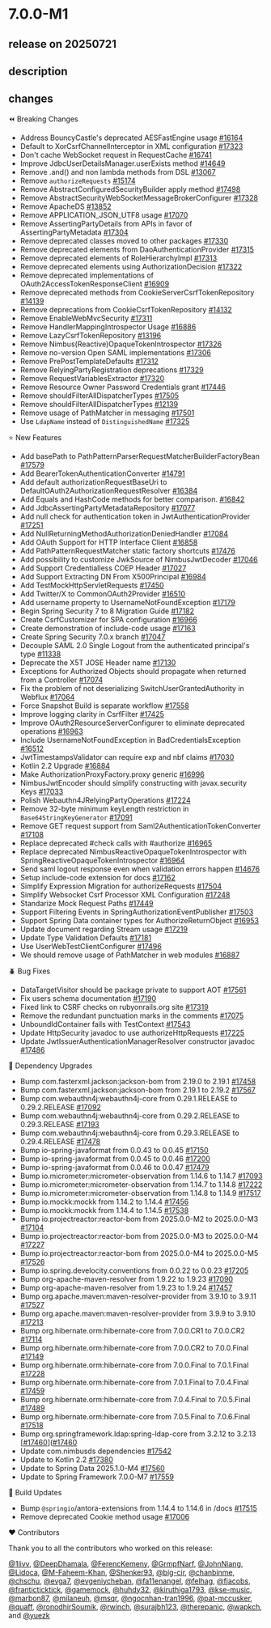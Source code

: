 # 7.0.0-M1

## release on 20250721

## description

## changes

⏪ Breaking Changes

* Address BouncyCastle's deprecated AESFastEngine usage <a href="https://github.com/spring-projects/spring-security/pull/16164" data-hovercard-type="pull_request" data-hovercard-url="/spring-projects/spring-security/pull/16164/hovercard">#16164</a>
* Default to XorCsrfChannelInterceptor in XML configuration <a href="https://github.com/spring-projects/spring-security/pull/17323" data-hovercard-type="pull_request" data-hovercard-url="/spring-projects/spring-security/pull/17323/hovercard">#17323</a>
* Don't cache WebSocket request in RequestCache <a href="https://github.com/spring-projects/spring-security/pull/16741" data-hovercard-type="pull_request" data-hovercard-url="/spring-projects/spring-security/pull/16741/hovercard">#16741</a>
* Improve JdbcUserDetailsManager.userExists method <a href="https://github.com/spring-projects/spring-security/pull/14649" data-hovercard-type="pull_request" data-hovercard-url="/spring-projects/spring-security/pull/14649/hovercard">#14649</a>
* Remove .and() and non lambda methods from DSL <a href="https://github.com/spring-projects/spring-security/issues/13067" data-hovercard-type="issue" data-hovercard-url="/spring-projects/spring-security/issues/13067/hovercard">#13067</a>
* Remove <code>authorizeRequests</code> <a href="https://github.com/spring-projects/spring-security/issues/15174" data-hovercard-type="issue" data-hovercard-url="/spring-projects/spring-security/issues/15174/hovercard">#15174</a>
* Remove AbstractConfiguredSecurityBuilder apply method <a href="https://github.com/spring-projects/spring-security/pull/17498" data-hovercard-type="pull_request" data-hovercard-url="/spring-projects/spring-security/pull/17498/hovercard">#17498</a>
* Remove AbstractSecurityWebSocketMessageBrokerConfigurer <a href="https://github.com/spring-projects/spring-security/pull/17328" data-hovercard-type="pull_request" data-hovercard-url="/spring-projects/spring-security/pull/17328/hovercard">#17328</a>
* Remove ApacheDS <a href="https://github.com/spring-projects/spring-security/issues/13852" data-hovercard-type="issue" data-hovercard-url="/spring-projects/spring-security/issues/13852/hovercard">#13852</a>
* Remove APPLICATION_JSON_UTF8 usage <a href="https://github.com/spring-projects/spring-security/pull/17070" data-hovercard-type="pull_request" data-hovercard-url="/spring-projects/spring-security/pull/17070/hovercard">#17070</a>
* Remove AssertingPartyDetails from APIs in favor of AssertingPartyMetadata <a href="https://github.com/spring-projects/spring-security/issues/17304" data-hovercard-type="issue" data-hovercard-url="/spring-projects/spring-security/issues/17304/hovercard">#17304</a>
* Remove deprecated classes moved to other packages <a href="https://github.com/spring-projects/spring-security/pull/17330" data-hovercard-type="pull_request" data-hovercard-url="/spring-projects/spring-security/pull/17330/hovercard">#17330</a>
* Remove deprecated elements from DaoAuthenticationProvider <a href="https://github.com/spring-projects/spring-security/pull/17315" data-hovercard-type="pull_request" data-hovercard-url="/spring-projects/spring-security/pull/17315/hovercard">#17315</a>
* Remove deprecated elements of RoleHierarchyImpl <a href="https://github.com/spring-projects/spring-security/pull/17313" data-hovercard-type="pull_request" data-hovercard-url="/spring-projects/spring-security/pull/17313/hovercard">#17313</a>
* Remove deprecated elements using AuthorizationDecision <a href="https://github.com/spring-projects/spring-security/pull/17322" data-hovercard-type="pull_request" data-hovercard-url="/spring-projects/spring-security/pull/17322/hovercard">#17322</a>
* Remove deprecated implementations of OAuth2AccessTokenResponseClient <a href="https://github.com/spring-projects/spring-security/issues/16909" data-hovercard-type="issue" data-hovercard-url="/spring-projects/spring-security/issues/16909/hovercard">#16909</a>
* Remove deprecated methods from CookieServerCsrfTokenRepository <a href="https://github.com/spring-projects/spring-security/pull/14139" data-hovercard-type="pull_request" data-hovercard-url="/spring-projects/spring-security/pull/14139/hovercard">#14139</a>
* Remove deprecations from CookieCsrfTokenRepository <a href="https://github.com/spring-projects/spring-security/issues/14132" data-hovercard-type="issue" data-hovercard-url="/spring-projects/spring-security/issues/14132/hovercard">#14132</a>
* Remove EnableWebMvcSecurity <a href="https://github.com/spring-projects/spring-security/pull/17311" data-hovercard-type="pull_request" data-hovercard-url="/spring-projects/spring-security/pull/17311/hovercard">#17311</a>
* Remove HandlerMappingIntrospector Usage <a href="https://github.com/spring-projects/spring-security/issues/16886" data-hovercard-type="issue" data-hovercard-url="/spring-projects/spring-security/issues/16886/hovercard">#16886</a>
* Remove LazyCsrfTokenRepository <a href="https://github.com/spring-projects/spring-security/issues/13196" data-hovercard-type="issue" data-hovercard-url="/spring-projects/spring-security/issues/13196/hovercard">#13196</a>
* Remove Nimbus(Reactive)OpaqueTokenIntrospector <a href="https://github.com/spring-projects/spring-security/pull/17326" data-hovercard-type="pull_request" data-hovercard-url="/spring-projects/spring-security/pull/17326/hovercard">#17326</a>
* Remove no-version Open SAML implementations <a href="https://github.com/spring-projects/spring-security/issues/17306" data-hovercard-type="issue" data-hovercard-url="/spring-projects/spring-security/issues/17306/hovercard">#17306</a>
* Remove PrePostTemplateDefaults <a href="https://github.com/spring-projects/spring-security/pull/17312" data-hovercard-type="pull_request" data-hovercard-url="/spring-projects/spring-security/pull/17312/hovercard">#17312</a>
* Remove RelyingPartyRegistration deprecations <a href="https://github.com/spring-projects/spring-security/pull/17329" data-hovercard-type="pull_request" data-hovercard-url="/spring-projects/spring-security/pull/17329/hovercard">#17329</a>
* Remove RequestVariablesExtractor <a href="https://github.com/spring-projects/spring-security/pull/17320" data-hovercard-type="pull_request" data-hovercard-url="/spring-projects/spring-security/pull/17320/hovercard">#17320</a>
* Remove Resource Owner Password Credentials grant <a href="https://github.com/spring-projects/spring-security/issues/17446" data-hovercard-type="issue" data-hovercard-url="/spring-projects/spring-security/issues/17446/hovercard">#17446</a>
* Remove shouldFilterAllDispatcherTypes <a href="https://github.com/spring-projects/spring-security/pull/17505" data-hovercard-type="pull_request" data-hovercard-url="/spring-projects/spring-security/pull/17505/hovercard">#17505</a>
* Remove shouldFilterAllDispatcherTypes <a href="https://github.com/spring-projects/spring-security/issues/12139" data-hovercard-type="issue" data-hovercard-url="/spring-projects/spring-security/issues/12139/hovercard">#12139</a>
* Remove usage of PathMatcher in messaging <a href="https://github.com/spring-projects/spring-security/issues/17501" data-hovercard-type="issue" data-hovercard-url="/spring-projects/spring-security/issues/17501/hovercard">#17501</a>
* Use <code>LdapName</code> instead of <code>DistinguishedName</code> <a href="https://github.com/spring-projects/spring-security/pull/17325" data-hovercard-type="pull_request" data-hovercard-url="/spring-projects/spring-security/pull/17325/hovercard">#17325</a>

⭐ New Features

* Add basePath to PathPatternParserRequestMatcherBuilderFactoryBean <a href="https://github.com/spring-projects/spring-security/issues/17579" data-hovercard-type="issue" data-hovercard-url="/spring-projects/spring-security/issues/17579/hovercard">#17579</a>
* Add BearerTokenAuthenticationConverter <a href="https://github.com/spring-projects/spring-security/pull/14791" data-hovercard-type="pull_request" data-hovercard-url="/spring-projects/spring-security/pull/14791/hovercard">#14791</a>
* Add default authorizationRequestBaseUri to DefaultOAuth2AuthorizationRequestResolver <a href="https://github.com/spring-projects/spring-security/pull/16384" data-hovercard-type="pull_request" data-hovercard-url="/spring-projects/spring-security/pull/16384/hovercard">#16384</a>
* Add Equals and HashCode methods for better comparison. <a href="https://github.com/spring-projects/spring-security/pull/16842" data-hovercard-type="pull_request" data-hovercard-url="/spring-projects/spring-security/pull/16842/hovercard">#16842</a>
* Add JdbcAssertingPartyMetadataRepository <a href="https://github.com/spring-projects/spring-security/pull/17077" data-hovercard-type="pull_request" data-hovercard-url="/spring-projects/spring-security/pull/17077/hovercard">#17077</a>
* Add null check for authentication token in JwtAuthenticationProvider <a href="https://github.com/spring-projects/spring-security/pull/17251" data-hovercard-type="pull_request" data-hovercard-url="/spring-projects/spring-security/pull/17251/hovercard">#17251</a>
* Add NullReturningMethodAuthorizationDeniedHandler <a href="https://github.com/spring-projects/spring-security/pull/17084" data-hovercard-type="pull_request" data-hovercard-url="/spring-projects/spring-security/pull/17084/hovercard">#17084</a>
* Add OAuth Support for HTTP Interface Client <a href="https://github.com/spring-projects/spring-security/issues/16858" data-hovercard-type="issue" data-hovercard-url="/spring-projects/spring-security/issues/16858/hovercard">#16858</a>
* Add PathPatternRequestMatcher static factory shortcuts <a href="https://github.com/spring-projects/spring-security/issues/17476" data-hovercard-type="issue" data-hovercard-url="/spring-projects/spring-security/issues/17476/hovercard">#17476</a>
* Add possibility to customize JwkSource of NimbusJwtDecoder <a href="https://github.com/spring-projects/spring-security/pull/17046" data-hovercard-type="pull_request" data-hovercard-url="/spring-projects/spring-security/pull/17046/hovercard">#17046</a>
* Add Support Credentialless COEP Header <a href="https://github.com/spring-projects/spring-security/pull/17027" data-hovercard-type="pull_request" data-hovercard-url="/spring-projects/spring-security/pull/17027/hovercard">#17027</a>
* Add Support Extracting DN From X500Principal <a href="https://github.com/spring-projects/spring-security/pull/16984" data-hovercard-type="pull_request" data-hovercard-url="/spring-projects/spring-security/pull/16984/hovercard">#16984</a>
* Add TestMockHttpServletRequests <a href="https://github.com/spring-projects/spring-security/issues/17450" data-hovercard-type="issue" data-hovercard-url="/spring-projects/spring-security/issues/17450/hovercard">#17450</a>
* Add Twitter/X to CommonOAuth2Provider <a href="https://github.com/spring-projects/spring-security/pull/16510" data-hovercard-type="pull_request" data-hovercard-url="/spring-projects/spring-security/pull/16510/hovercard">#16510</a>
* Add username property to UsernameNotFoundException <a href="https://github.com/spring-projects/spring-security/issues/17179" data-hovercard-type="issue" data-hovercard-url="/spring-projects/spring-security/issues/17179/hovercard">#17179</a>
* Begin Spring Security 7 to 8 Migration Guide <a href="https://github.com/spring-projects/spring-security/issues/17182" data-hovercard-type="issue" data-hovercard-url="/spring-projects/spring-security/issues/17182/hovercard">#17182</a>
* Create CsrfCustomizer for SPA configuration <a href="https://github.com/spring-projects/spring-security/pull/16966" data-hovercard-type="pull_request" data-hovercard-url="/spring-projects/spring-security/pull/16966/hovercard">#16966</a>
* Create demonstration of include-code usage <a href="https://github.com/spring-projects/spring-security/issues/17163" data-hovercard-type="issue" data-hovercard-url="/spring-projects/spring-security/issues/17163/hovercard">#17163</a>
* Create Spring Security 7.0.x branch <a href="https://github.com/spring-projects/spring-security/issues/17047" data-hovercard-type="issue" data-hovercard-url="/spring-projects/spring-security/issues/17047/hovercard">#17047</a>
* Decouple SAML 2.0 Single Logout from the authenticated principal's type <a href="https://github.com/spring-projects/spring-security/pull/11338" data-hovercard-type="pull_request" data-hovercard-url="/spring-projects/spring-security/pull/11338/hovercard">#11338</a>
* Deprecate the X5T JOSE Header name <a href="https://github.com/spring-projects/spring-security/pull/17130" data-hovercard-type="pull_request" data-hovercard-url="/spring-projects/spring-security/pull/17130/hovercard">#17130</a>
* Exceptions for Authorized Objects should propagate when returned from a Controller <a href="https://github.com/spring-projects/spring-security/pull/17074" data-hovercard-type="pull_request" data-hovercard-url="/spring-projects/spring-security/pull/17074/hovercard">#17074</a>
* Fix the problem of not deserializing SwitchUserGrantedAuthority in Webflux <a href="https://github.com/spring-projects/spring-security/pull/17064" data-hovercard-type="pull_request" data-hovercard-url="/spring-projects/spring-security/pull/17064/hovercard">#17064</a>
* Force Snapshot Build is separate workflow <a href="https://github.com/spring-projects/spring-security/issues/17558" data-hovercard-type="issue" data-hovercard-url="/spring-projects/spring-security/issues/17558/hovercard">#17558</a>
* Improve logging clarity in CsrfFilter <a href="https://github.com/spring-projects/spring-security/pull/17425" data-hovercard-type="pull_request" data-hovercard-url="/spring-projects/spring-security/pull/17425/hovercard">#17425</a>
* Improve OAuth2ResourceServerConfigurer to eliminate deprecated operations <a href="https://github.com/spring-projects/spring-security/pull/16963" data-hovercard-type="pull_request" data-hovercard-url="/spring-projects/spring-security/pull/16963/hovercard">#16963</a>
* Include UsernameNotFoundException in BadCredentialsException <a href="https://github.com/spring-projects/spring-security/pull/16512" data-hovercard-type="pull_request" data-hovercard-url="/spring-projects/spring-security/pull/16512/hovercard">#16512</a>
* JwtTimestampsValidator can require exp and nbf claims <a href="https://github.com/spring-projects/spring-security/pull/17030" data-hovercard-type="pull_request" data-hovercard-url="/spring-projects/spring-security/pull/17030/hovercard">#17030</a>
* Kotlin 2.2 Upgrade <a href="https://github.com/spring-projects/spring-security/issues/16884" data-hovercard-type="issue" data-hovercard-url="/spring-projects/spring-security/issues/16884/hovercard">#16884</a>
* Make AuthorizationProxyFactory.proxy generic <a href="https://github.com/spring-projects/spring-security/pull/16996" data-hovercard-type="pull_request" data-hovercard-url="/spring-projects/spring-security/pull/16996/hovercard">#16996</a>
* NimbusJwtEncoder should simplify constructing with javax.security Keys <a href="https://github.com/spring-projects/spring-security/pull/17033" data-hovercard-type="pull_request" data-hovercard-url="/spring-projects/spring-security/pull/17033/hovercard">#17033</a>
* Polish Webauthn4JRelyingPartyOperations <a href="https://github.com/spring-projects/spring-security/pull/17224" data-hovercard-type="pull_request" data-hovercard-url="/spring-projects/spring-security/pull/17224/hovercard">#17224</a>
* Remove 32-byte minimum keyLength restriction in <code>Base64StringKeyGenerator</code> <a href="https://github.com/spring-projects/spring-security/pull/17091" data-hovercard-type="pull_request" data-hovercard-url="/spring-projects/spring-security/pull/17091/hovercard">#17091</a>
* Remove GET request support from Saml2AuthenticationTokenConverter <a href="https://github.com/spring-projects/spring-security/pull/17108" data-hovercard-type="pull_request" data-hovercard-url="/spring-projects/spring-security/pull/17108/hovercard">#17108</a>
* Replace deprecated #check calls with #authorize <a href="https://github.com/spring-projects/spring-security/pull/16965" data-hovercard-type="pull_request" data-hovercard-url="/spring-projects/spring-security/pull/16965/hovercard">#16965</a>
* Replace deprecated NimbusReactiveOpaqueTokenIntrospector with SpringReactiveOpaqueTokenIntrospector <a href="https://github.com/spring-projects/spring-security/pull/16964" data-hovercard-type="pull_request" data-hovercard-url="/spring-projects/spring-security/pull/16964/hovercard">#16964</a>
* Send saml logout response even when validation errors happen <a href="https://github.com/spring-projects/spring-security/pull/14676" data-hovercard-type="pull_request" data-hovercard-url="/spring-projects/spring-security/pull/14676/hovercard">#14676</a>
* Setup include-code extension for docs <a href="https://github.com/spring-projects/spring-security/issues/17162" data-hovercard-type="issue" data-hovercard-url="/spring-projects/spring-security/issues/17162/hovercard">#17162</a>
* Simplify Expression Migration for authorizeRequests <a href="https://github.com/spring-projects/spring-security/issues/17504" data-hovercard-type="issue" data-hovercard-url="/spring-projects/spring-security/issues/17504/hovercard">#17504</a>
* Simplify Websocket Csrf Processor XML Configuration <a href="https://github.com/spring-projects/spring-security/pull/17248" data-hovercard-type="pull_request" data-hovercard-url="/spring-projects/spring-security/pull/17248/hovercard">#17248</a>
* Standarize Mock Request Paths <a href="https://github.com/spring-projects/spring-security/issues/17449" data-hovercard-type="issue" data-hovercard-url="/spring-projects/spring-security/issues/17449/hovercard">#17449</a>
* Support Filtering Events in SpringAuthorizationEventPublisher <a href="https://github.com/spring-projects/spring-security/issues/17503" data-hovercard-type="issue" data-hovercard-url="/spring-projects/spring-security/issues/17503/hovercard">#17503</a>
* Support Spring Data container types for AuthorizeReturnObject <a href="https://github.com/spring-projects/spring-security/pull/16953" data-hovercard-type="pull_request" data-hovercard-url="/spring-projects/spring-security/pull/16953/hovercard">#16953</a>
* Update document regarding Stream usage <a href="https://github.com/spring-projects/spring-security/pull/17219" data-hovercard-type="pull_request" data-hovercard-url="/spring-projects/spring-security/pull/17219/hovercard">#17219</a>
* Update Type Validation Defaults <a href="https://github.com/spring-projects/spring-security/issues/17181" data-hovercard-type="issue" data-hovercard-url="/spring-projects/spring-security/issues/17181/hovercard">#17181</a>
* Use UserWebTestClientConfigurer <a href="https://github.com/spring-projects/spring-security/issues/17496" data-hovercard-type="issue" data-hovercard-url="/spring-projects/spring-security/issues/17496/hovercard">#17496</a>
* We should remove usage of PathMatcher in web modules <a href="https://github.com/spring-projects/spring-security/issues/16887" data-hovercard-type="issue" data-hovercard-url="/spring-projects/spring-security/issues/16887/hovercard">#16887</a>

🪲 Bug Fixes

* DataTargetVisitor should be package private to support AOT <a href="https://github.com/spring-projects/spring-security/issues/17561" data-hovercard-type="issue" data-hovercard-url="/spring-projects/spring-security/issues/17561/hovercard">#17561</a>
* Fix users schema documentation <a href="https://github.com/spring-projects/spring-security/pull/17190" data-hovercard-type="pull_request" data-hovercard-url="/spring-projects/spring-security/pull/17190/hovercard">#17190</a>
* Fixed link to CSRF checks on rubyonrails.org site <a href="https://github.com/spring-projects/spring-security/pull/17319" data-hovercard-type="pull_request" data-hovercard-url="/spring-projects/spring-security/pull/17319/hovercard">#17319</a>
* Remove the redundant punctuation marks in the comments <a href="https://github.com/spring-projects/spring-security/pull/17075" data-hovercard-type="pull_request" data-hovercard-url="/spring-projects/spring-security/pull/17075/hovercard">#17075</a>
* UnboundIdContainer fails with TestContext <a href="https://github.com/spring-projects/spring-security/issues/17543" data-hovercard-type="issue" data-hovercard-url="/spring-projects/spring-security/issues/17543/hovercard">#17543</a>
* Update HttpSecurity javadoc to use authorizeHttpRequests <a href="https://github.com/spring-projects/spring-security/pull/17225" data-hovercard-type="pull_request" data-hovercard-url="/spring-projects/spring-security/pull/17225/hovercard">#17225</a>
* Update JwtIssuerAuthenticationManagerResolver constructor javadoc <a href="https://github.com/spring-projects/spring-security/pull/17486" data-hovercard-type="pull_request" data-hovercard-url="/spring-projects/spring-security/pull/17486/hovercard">#17486</a>

🔨 Dependency Upgrades

* Bump com.fasterxml.jackson:jackson-bom from 2.19.0 to 2.19.1 <a href="https://github.com/spring-projects/spring-security/pull/17458" data-hovercard-type="pull_request" data-hovercard-url="/spring-projects/spring-security/pull/17458/hovercard">#17458</a>
* Bump com.fasterxml.jackson:jackson-bom from 2.19.1 to 2.19.2 <a href="https://github.com/spring-projects/spring-security/pull/17567" data-hovercard-type="pull_request" data-hovercard-url="/spring-projects/spring-security/pull/17567/hovercard">#17567</a>
* Bump com.webauthn4j:webauthn4j-core from 0.29.1.RELEASE to 0.29.2.RELEASE <a href="https://github.com/spring-projects/spring-security/pull/17092" data-hovercard-type="pull_request" data-hovercard-url="/spring-projects/spring-security/pull/17092/hovercard">#17092</a>
* Bump com.webauthn4j:webauthn4j-core from 0.29.2.RELEASE to 0.29.3.RELEASE <a href="https://github.com/spring-projects/spring-security/pull/17193" data-hovercard-type="pull_request" data-hovercard-url="/spring-projects/spring-security/pull/17193/hovercard">#17193</a>
* Bump com.webauthn4j:webauthn4j-core from 0.29.3.RELEASE to 0.29.4.RELEASE <a href="https://github.com/spring-projects/spring-security/pull/17478" data-hovercard-type="pull_request" data-hovercard-url="/spring-projects/spring-security/pull/17478/hovercard">#17478</a>
* Bump io-spring-javaformat from 0.0.43 to 0.0.45 <a href="https://github.com/spring-projects/spring-security/pull/17150" data-hovercard-type="pull_request" data-hovercard-url="/spring-projects/spring-security/pull/17150/hovercard">#17150</a>
* Bump io-spring-javaformat from 0.0.45 to 0.0.46 <a href="https://github.com/spring-projects/spring-security/pull/17200" data-hovercard-type="pull_request" data-hovercard-url="/spring-projects/spring-security/pull/17200/hovercard">#17200</a>
* Bump io-spring-javaformat from 0.0.46 to 0.0.47 <a href="https://github.com/spring-projects/spring-security/pull/17479" data-hovercard-type="pull_request" data-hovercard-url="/spring-projects/spring-security/pull/17479/hovercard">#17479</a>
* Bump io.micrometer:micrometer-observation from 1.14.6 to 1.14.7 <a href="https://github.com/spring-projects/spring-security/pull/17093" data-hovercard-type="pull_request" data-hovercard-url="/spring-projects/spring-security/pull/17093/hovercard">#17093</a>
* Bump io.micrometer:micrometer-observation from 1.14.7 to 1.14.8 <a href="https://github.com/spring-projects/spring-security/pull/17222" data-hovercard-type="pull_request" data-hovercard-url="/spring-projects/spring-security/pull/17222/hovercard">#17222</a>
* Bump io.micrometer:micrometer-observation from 1.14.8 to 1.14.9 <a href="https://github.com/spring-projects/spring-security/pull/17517" data-hovercard-type="pull_request" data-hovercard-url="/spring-projects/spring-security/pull/17517/hovercard">#17517</a>
* Bump io.mockk:mockk from 1.14.2 to 1.14.4 <a href="https://github.com/spring-projects/spring-security/pull/17456" data-hovercard-type="pull_request" data-hovercard-url="/spring-projects/spring-security/pull/17456/hovercard">#17456</a>
* Bump io.mockk:mockk from 1.14.4 to 1.14.5 <a href="https://github.com/spring-projects/spring-security/pull/17538" data-hovercard-type="pull_request" data-hovercard-url="/spring-projects/spring-security/pull/17538/hovercard">#17538</a>
* Bump io.projectreactor:reactor-bom from 2025.0.0-M2 to 2025.0.0-M3 <a href="https://github.com/spring-projects/spring-security/pull/17104" data-hovercard-type="pull_request" data-hovercard-url="/spring-projects/spring-security/pull/17104/hovercard">#17104</a>
* Bump io.projectreactor:reactor-bom from 2025.0.0-M3 to 2025.0.0-M4 <a href="https://github.com/spring-projects/spring-security/pull/17227" data-hovercard-type="pull_request" data-hovercard-url="/spring-projects/spring-security/pull/17227/hovercard">#17227</a>
* Bump io.projectreactor:reactor-bom from 2025.0.0-M4 to 2025.0.0-M5 <a href="https://github.com/spring-projects/spring-security/pull/17526" data-hovercard-type="pull_request" data-hovercard-url="/spring-projects/spring-security/pull/17526/hovercard">#17526</a>
* Bump io.spring.develocity.conventions from 0.0.22 to 0.0.23 <a href="https://github.com/spring-projects/spring-security/pull/17205" data-hovercard-type="pull_request" data-hovercard-url="/spring-projects/spring-security/pull/17205/hovercard">#17205</a>
* Bump org-apache-maven-resolver from 1.9.22 to 1.9.23 <a href="https://github.com/spring-projects/spring-security/pull/17090" data-hovercard-type="pull_request" data-hovercard-url="/spring-projects/spring-security/pull/17090/hovercard">#17090</a>
* Bump org-apache-maven-resolver from 1.9.23 to 1.9.24 <a href="https://github.com/spring-projects/spring-security/pull/17457" data-hovercard-type="pull_request" data-hovercard-url="/spring-projects/spring-security/pull/17457/hovercard">#17457</a>
* Bump org.apache.maven:maven-resolver-provider from 3.9.10 to 3.9.11 <a href="https://github.com/spring-projects/spring-security/pull/17527" data-hovercard-type="pull_request" data-hovercard-url="/spring-projects/spring-security/pull/17527/hovercard">#17527</a>
* Bump org.apache.maven:maven-resolver-provider from 3.9.9 to 3.9.10 <a href="https://github.com/spring-projects/spring-security/pull/17213" data-hovercard-type="pull_request" data-hovercard-url="/spring-projects/spring-security/pull/17213/hovercard">#17213</a>
* Bump org.hibernate.orm:hibernate-core from 7.0.0.CR1 to 7.0.0.CR2 <a href="https://github.com/spring-projects/spring-security/pull/17114" data-hovercard-type="pull_request" data-hovercard-url="/spring-projects/spring-security/pull/17114/hovercard">#17114</a>
* Bump org.hibernate.orm:hibernate-core from 7.0.0.CR2 to 7.0.0.Final <a href="https://github.com/spring-projects/spring-security/pull/17149" data-hovercard-type="pull_request" data-hovercard-url="/spring-projects/spring-security/pull/17149/hovercard">#17149</a>
* Bump org.hibernate.orm:hibernate-core from 7.0.0.Final to 7.0.1.Final <a href="https://github.com/spring-projects/spring-security/pull/17228" data-hovercard-type="pull_request" data-hovercard-url="/spring-projects/spring-security/pull/17228/hovercard">#17228</a>
* Bump org.hibernate.orm:hibernate-core from 7.0.1.Final to 7.0.4.Final <a href="https://github.com/spring-projects/spring-security/pull/17459" data-hovercard-type="pull_request" data-hovercard-url="/spring-projects/spring-security/pull/17459/hovercard">#17459</a>
* Bump org.hibernate.orm:hibernate-core from 7.0.4.Final to 7.0.5.Final <a href="https://github.com/spring-projects/spring-security/pull/17489" data-hovercard-type="pull_request" data-hovercard-url="/spring-projects/spring-security/pull/17489/hovercard">#17489</a>
* Bump org.hibernate.orm:hibernate-core from 7.0.5.Final to 7.0.6.Final <a href="https://github.com/spring-projects/spring-security/pull/17518" data-hovercard-type="pull_request" data-hovercard-url="/spring-projects/spring-security/pull/17518/hovercard">#17518</a>
* Bump org.springframework.ldap:spring-ldap-core from 3.2.12 to 3.2.13 [<a class="issue-link js-issue-link" data-error-text="Failed to load title" data-id="3197848137" data-permission-text="Title is private" data-url="https://github.com/spring-projects/spring-security/issues/17460" data-hovercard-type="pull_request" data-hovercard-url="/spring-projects/spring-security/pull/17460/hovercard" href="https://github.com/spring-projects/spring-security/pull/17460">#17460</a>](<a class="issue-link js-issue-link" data-error-text="Failed to load title" data-id="3197848137" data-permission-text="Title is private" data-url="https://github.com/spring-projects/spring-security/issues/17460" data-hovercard-type="pull_request" data-hovercard-url="/spring-projects/spring-security/pull/17460/hovercard" href="https://github.com/spring-projects/spring-security/pull/17460">#17460</a>
* Update com.nimbusds dependencies <a href="https://github.com/spring-projects/spring-security/issues/17542" data-hovercard-type="issue" data-hovercard-url="/spring-projects/spring-security/issues/17542/hovercard">#17542</a>
* Update to Kotlin 2.2 <a href="https://github.com/spring-projects/spring-security/pull/17380" data-hovercard-type="pull_request" data-hovercard-url="/spring-projects/spring-security/pull/17380/hovercard">#17380</a>
* Update to Spring Data 2025.1.0-M4 <a href="https://github.com/spring-projects/spring-security/issues/17560" data-hovercard-type="issue" data-hovercard-url="/spring-projects/spring-security/issues/17560/hovercard">#17560</a>
* Update to Spring Framework 7.0.0-M7 <a href="https://github.com/spring-projects/spring-security/issues/17559" data-hovercard-type="issue" data-hovercard-url="/spring-projects/spring-security/issues/17559/hovercard">#17559</a>

🔩 Build Updates

* Bump <code>@springio</code>/antora-extensions from 1.14.4 to 1.14.6 in /docs <a href="https://github.com/spring-projects/spring-security/pull/17515" data-hovercard-type="pull_request" data-hovercard-url="/spring-projects/spring-security/pull/17515/hovercard">#17515</a>
* Remove deprecated Cookie method usage <a href="https://github.com/spring-projects/spring-security/pull/17006" data-hovercard-type="pull_request" data-hovercard-url="/spring-projects/spring-security/pull/17006/hovercard">#17006</a>

❤️ Contributors

Thank you to all the contributors who worked on this release:

<a class="user-mention notranslate" data-hovercard-type="user" data-hovercard-url="/users/1livv/hovercard" data-octo-click="hovercard-link-click" data-octo-dimensions="link_type:self" href="https://github.com/1livv">@1livv</a>, <a class="user-mention notranslate" data-hovercard-type="user" data-hovercard-url="/users/DeepDhamala/hovercard" data-octo-click="hovercard-link-click" data-octo-dimensions="link_type:self" href="https://github.com/DeepDhamala">@DeepDhamala</a>, <a class="user-mention notranslate" data-hovercard-type="user" data-hovercard-url="/users/FerencKemeny/hovercard" data-octo-click="hovercard-link-click" data-octo-dimensions="link_type:self" href="https://github.com/FerencKemeny">@FerencKemeny</a>, <a class="user-mention notranslate" data-hovercard-type="user" data-hovercard-url="/users/GrmpfNarf/hovercard" data-octo-click="hovercard-link-click" data-octo-dimensions="link_type:self" href="https://github.com/GrmpfNarf">@GrmpfNarf</a>, <a class="user-mention notranslate" data-hovercard-type="user" data-hovercard-url="/users/JohnNiang/hovercard" data-octo-click="hovercard-link-click" data-octo-dimensions="link_type:self" href="https://github.com/JohnNiang">@JohnNiang</a>, <a class="user-mention notranslate" data-hovercard-type="user" data-hovercard-url="/users/Lidoca/hovercard" data-octo-click="hovercard-link-click" data-octo-dimensions="link_type:self" href="https://github.com/Lidoca">@Lidoca</a>, <a class="user-mention notranslate" data-hovercard-type="user" data-hovercard-url="/users/M-Faheem-Khan/hovercard" data-octo-click="hovercard-link-click" data-octo-dimensions="link_type:self" href="https://github.com/M-Faheem-Khan">@M-Faheem-Khan</a>, <a class="user-mention notranslate" data-hovercard-type="user" data-hovercard-url="/users/Shenker93/hovercard" data-octo-click="hovercard-link-click" data-octo-dimensions="link_type:self" href="https://github.com/Shenker93">@Shenker93</a>, <a class="user-mention notranslate" data-hovercard-type="user" data-hovercard-url="/users/big-cir/hovercard" data-octo-click="hovercard-link-click" data-octo-dimensions="link_type:self" href="https://github.com/big-cir">@big-cir</a>, <a class="user-mention notranslate" data-hovercard-type="user" data-hovercard-url="/users/chanbinme/hovercard" data-octo-click="hovercard-link-click" data-octo-dimensions="link_type:self" href="https://github.com/chanbinme">@chanbinme</a>, <a class="user-mention notranslate" data-hovercard-type="user" data-hovercard-url="/users/chschu/hovercard" data-octo-click="hovercard-link-click" data-octo-dimensions="link_type:self" href="https://github.com/chschu">@chschu</a>, <a class="user-mention notranslate" data-hovercard-type="user" data-hovercard-url="/users/evga7/hovercard" data-octo-click="hovercard-link-click" data-octo-dimensions="link_type:self" href="https://github.com/evga7">@evga7</a>, <a class="user-mention notranslate" data-hovercard-type="user" data-hovercard-url="/users/evgeniycheban/hovercard" data-octo-click="hovercard-link-click" data-octo-dimensions="link_type:self" href="https://github.com/evgeniycheban">@evgeniycheban</a>, <a class="user-mention notranslate" data-hovercard-type="user" data-hovercard-url="/users/fa11enangel/hovercard" data-octo-click="hovercard-link-click" data-octo-dimensions="link_type:self" href="https://github.com/fa11enangel">@fa11enangel</a>, <a class="user-mention notranslate" data-hovercard-type="user" data-hovercard-url="/users/felhag/hovercard" data-octo-click="hovercard-link-click" data-octo-dimensions="link_type:self" href="https://github.com/felhag">@felhag</a>, <a class="user-mention notranslate" data-hovercard-type="user" data-hovercard-url="/users/fjacobs/hovercard" data-octo-click="hovercard-link-click" data-octo-dimensions="link_type:self" href="https://github.com/fjacobs">@fjacobs</a>, <a class="user-mention notranslate" data-hovercard-type="user" data-hovercard-url="/users/franticticktick/hovercard" data-octo-click="hovercard-link-click" data-octo-dimensions="link_type:self" href="https://github.com/franticticktick">@franticticktick</a>, <a class="user-mention notranslate" data-hovercard-type="user" data-hovercard-url="/users/gamemock/hovercard" data-octo-click="hovercard-link-click" data-octo-dimensions="link_type:self" href="https://github.com/gamemock">@gamemock</a>, <a class="user-mention notranslate" data-hovercard-type="user" data-hovercard-url="/users/huhdy32/hovercard" data-octo-click="hovercard-link-click" data-octo-dimensions="link_type:self" href="https://github.com/huhdy32">@huhdy32</a>, <a class="user-mention notranslate" data-hovercard-type="user" data-hovercard-url="/users/kiruthiga1793/hovercard" data-octo-click="hovercard-link-click" data-octo-dimensions="link_type:self" href="https://github.com/kiruthiga1793">@kiruthiga1793</a>, <a class="user-mention notranslate" data-hovercard-type="user" data-hovercard-url="/users/kse-music/hovercard" data-octo-click="hovercard-link-click" data-octo-dimensions="link_type:self" href="https://github.com/kse-music">@kse-music</a>, <a class="user-mention notranslate" data-hovercard-type="user" data-hovercard-url="/users/marbon87/hovercard" data-octo-click="hovercard-link-click" data-octo-dimensions="link_type:self" href="https://github.com/marbon87">@marbon87</a>, <a class="user-mention notranslate" data-hovercard-type="user" data-hovercard-url="/users/milaneuh/hovercard" data-octo-click="hovercard-link-click" data-octo-dimensions="link_type:self" href="https://github.com/milaneuh">@milaneuh</a>, <a class="user-mention notranslate" data-hovercard-type="user" data-hovercard-url="/users/msqr/hovercard" data-octo-click="hovercard-link-click" data-octo-dimensions="link_type:self" href="https://github.com/msqr">@msqr</a>, <a class="user-mention notranslate" data-hovercard-type="user" data-hovercard-url="/users/ngocnhan-tran1996/hovercard" data-octo-click="hovercard-link-click" data-octo-dimensions="link_type:self" href="https://github.com/ngocnhan-tran1996">@ngocnhan-tran1996</a>, <a class="user-mention notranslate" data-hovercard-type="user" data-hovercard-url="/users/pat-mccusker/hovercard" data-octo-click="hovercard-link-click" data-octo-dimensions="link_type:self" href="https://github.com/pat-mccusker">@pat-mccusker</a>, <a class="user-mention notranslate" data-hovercard-type="user" data-hovercard-url="/users/quaff/hovercard" data-octo-click="hovercard-link-click" data-octo-dimensions="link_type:self" href="https://github.com/quaff">@quaff</a>, <a class="user-mention notranslate" data-hovercard-type="user" data-hovercard-url="/users/ronodhirSoumik/hovercard" data-octo-click="hovercard-link-click" data-octo-dimensions="link_type:self" href="https://github.com/ronodhirSoumik">@ronodhirSoumik</a>, <a class="user-mention notranslate" data-hovercard-type="user" data-hovercard-url="/users/rwinch/hovercard" data-octo-click="hovercard-link-click" data-octo-dimensions="link_type:self" href="https://github.com/rwinch">@rwinch</a>, <a class="user-mention notranslate" data-hovercard-type="user" data-hovercard-url="/users/surajbh123/hovercard" data-octo-click="hovercard-link-click" data-octo-dimensions="link_type:self" href="https://github.com/surajbh123">@surajbh123</a>, <a class="user-mention notranslate" data-hovercard-type="user" data-hovercard-url="/users/therepanic/hovercard" data-octo-click="hovercard-link-click" data-octo-dimensions="link_type:self" href="https://github.com/therepanic">@therepanic</a>, <a class="user-mention notranslate" data-hovercard-type="user" data-hovercard-url="/users/wapkch/hovercard" data-octo-click="hovercard-link-click" data-octo-dimensions="link_type:self" href="https://github.com/wapkch">@wapkch</a>, and <a class="user-mention notranslate" data-hovercard-type="user" data-hovercard-url="/users/yuezk/hovercard" data-octo-click="hovercard-link-click" data-octo-dimensions="link_type:self" href="https://github.com/yuezk">@yuezk</a>

